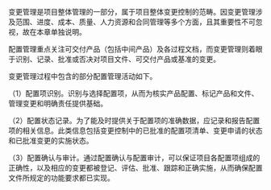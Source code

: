 
变更管理是项目整体管理的一部分，属于项目整体变更控制的范畴。因变更管理涉及范围、进度、成本、质量、人力资源和合同管理等多个方面，且其重要性不可忽视，故在本章单独说明。

配置管理重点关注可交付产品（包括中间产品）及各过程文档，而变更管理则着眼于识别、记录、批准或否决对项目文件、可交付产品或基准的变更。

变更管理过程中包含的部分配置管理活动如下。

（1）配置项识别。识别与选择配置项，从而为核实产品配置、标记产品和文件、管理变更和明确责任提供基础。

（2）配置状态记录。为了能及时提供关于配置项的准确数据，应记录和报告配置项的相关信息。此类信息包括变更控制中的已批准的配置项清单、变更申请的状态和已批准变更的实施状态。

（3）配置确认与审计。通过配置确认与配置审计，可以保证项目各配置项组成的正确性，以及相应的变更都被登记、评估、批准、跟踪和正确实施，从而确保配置文件所规定的功能要求都已实现。
